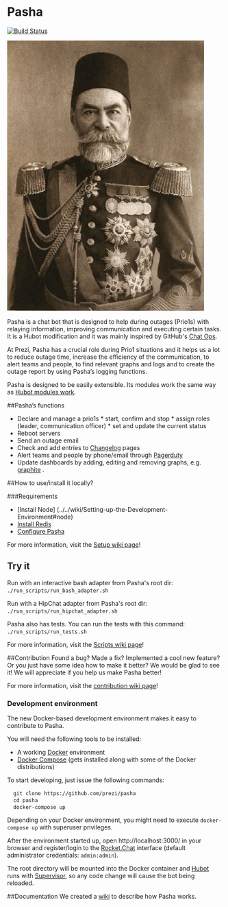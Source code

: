 # Pasha

[![Build Status](https://travis-ci.org/prezi/pasha.svg)](http://travis-ci.org/prezi/pasha)

![ThePasha](doc/pasha.jpg)

 Pasha is a chat bot that is designed to help during outages (Prio1s) with relaying information, improving communication and executing certain tasks. It is a Hubot modification and it was mainly inspired by GitHub's [Chat Ops](https://www.youtube.com/watch?v=NST3u-GjjFw).
 
At Prezi, Pasha has a crucial role during Prio1 situations and it helps us a lot to reduce outage time, increase the efficiency of the communication, to alert teams and people, to find relevant graphs and logs and to create the outage report by using Pasha’s logging functions. 
 
Pasha is designed to be easily extensible. Its modules work the same way as [Hubot modules work](https://github.com/github/hubot/blob/master/docs/README.md#scripting).

##Pasha’s functions
   * Declare and manage a prio1s
    * start, confirm and stop
    * assign roles (leader, communication officer)
    * set and update the current status
   * Reboot servers
   * Send an outage email
   * Check and add entries to [Changelog](https://github.com/prezi/changelog) pages
   * Alert teams and people by phone/email through [Pagerduty](http://www.pagerduty.com/)
   * Update dashboards by adding, editing and removing graphs, e.g. [graphite](http://graphite.wikidot.com/) .

##How to use/install it locally?

###Requirements

 * [Install Node] (../../wiki/Setting-up-the-Development-Environment#node)
 * [Install Redis](../../wiki/Setting-up-the-Development-Environment#redis)
 * [Configure Pasha](../../wiki/Setting-up-the-Development-Environment#configuration)

For more information, visit the [Setup wiki page](../../wiki/Setting-up-the-Development-Environment)!

## Try it 

Run with an interactive bash adapter from Pasha's root dir: ```./run_scripts/run_bash_adapter.sh```

Run with a HipChat adapter from Pasha's root dir: ```./run_scripts/run_hipchat_adapter.sh```

Pasha also has tests. You can run the tests with this command: ``./run_scripts/run_tests.sh``

For more information, visit the [Scripts wiki page](../../wiki/Pasha-scripts)!

##Contribution
Found a bug? Made a fix? Implemented a cool new feature? Or you just have some idea how to make it better? We would be glad to see it! We will appreciate if you help us make Pasha better!

For more information, visit the [contribution wiki page](../../wiki/Contribution)!

### Development environment

The new Docker-based development environment makes it easy to contribute to Pasha.

You will need the following tools to be installed:

- A working [Docker](https://www.docker.com/) environment
- [Docker Compose](https://docs.docker.com/compose/install/) (gets installed along with some of the Docker distributions)

To start developing, just issue the following commands:

      git clone https://github.com/prezi/pasha
      cd pasha
      docker-compose up

Depending on your Docker environment, you might need to execute `docker-compose up` with superuser privileges.

After the environment started up, open http://localhost:3000/ in your browser and register/login to the [Rocket.Chat](https://rocket.chat/) interface (default administrator credentials: `admin:admin`).

The root directory will be mounted into the Docker container and [Hubot](https://hubot.github.com/) runs with [Supervisor](https://github.com/petruisfan/node-supervisor), so any code change will cause the bot being reloaded.

##Documentation
We created a [wiki](../../wiki) to describe how Pasha works.

